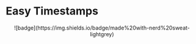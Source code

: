 # Easy Timestamps
<center>![badge](https://img.shields.io/badge/made%20with-nerd%20sweat-lightgrey)</centre>
